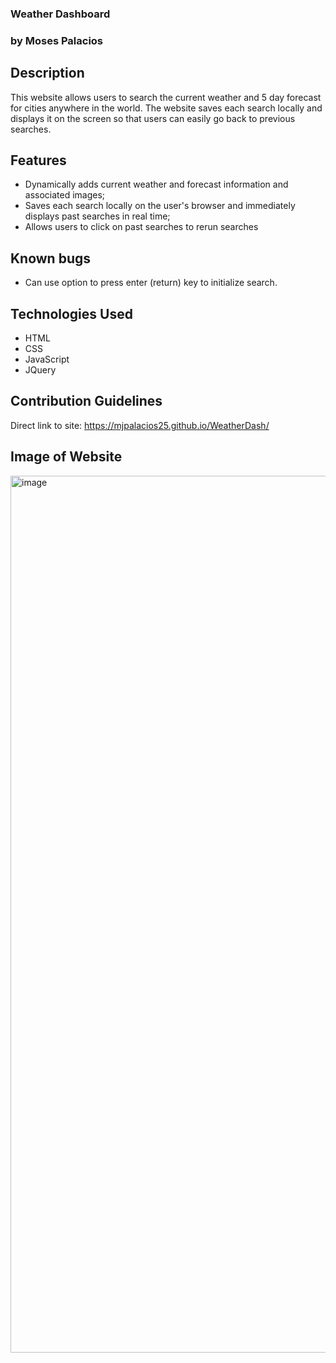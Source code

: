### Weather Dashboard

### by Moses Palacios

## Description
This website allows users to search the current weather and 5 day forecast for cities anywhere in the world. The website saves each search locally and displays it on the screen so that users can easily go back to previous searches.

## Features

* Dynamically adds current weather and forecast information and associated images;
* Saves each search locally on the user's browser and immediately displays past searches in real time;
* Allows users to click on past searches to rerun searches

## Known bugs

* Can use option to press enter (return) key to initialize search.

## Technologies Used

* HTML
* CSS
* JavaScript
* JQuery

## Contribution Guidelines
Direct link to site:
https://mjpalacios25.github.io/WeatherDash/

## Image of Website
<img width="1403" alt="image" src="https://user-images.githubusercontent.com/52770466/71047060-59e73100-2108-11ea-957f-50ae21aaec19.png">